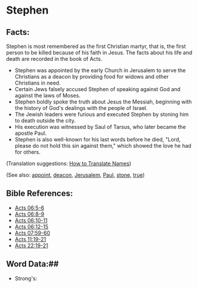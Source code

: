 # Stephen #

## Facts: ##

Stephen is most remembered as the first Christian martyr, that is, the first person to be killed because of his faith in Jesus. The facts about his life and death are recorded in the book of Acts.

* Stephen was appointed by the early Church in Jerusalem to serve the Christians as a deacon by providing food for widows and other Christians in need.
* Certain Jews falsely accused Stephen of speaking against God and against the laws of Moses.
* Stephen boldly spoke the truth about Jesus the Messiah, beginning with the history of God's dealings with the people of Israel.
* The Jewish leaders were furious and executed Stephen by stoning him to death outside the city.
* His execution was witnessed by Saul of Tarsus, who later became the apostle Paul.
* Stephen is also well-known for his last words before he died, "Lord, please do not hold this sin against them," which showed the love he had for others.

(Translation suggestions: [How to Translate Names](rc://en/ta/man/translate/translate-names))

(See also: [appoint](../kt/appoint.md), [deacon](../other/deacon.md), [Jerusalem](../other/jerusalem.md), [Paul](../other/paul.md), [stone](../other/stone.md), [true](../kt/true.md))

## Bible References: ##

* [Acts 06:5-6](rc://en/tn/help/act/06/05)
* [Acts 06:8-9](rc://en/tn/help/act/06/08)
* [Acts 06:10-11](rc://en/tn/help/act/06/10)
* [Acts 06:12-15](rc://en/tn/help/act/06/12)
* [Acts 07:59-60](rc://en/tn/help/act/07/59)
* [Acts 11:19-21](rc://en/tn/help/act/11/19)
* [Acts 22:19-21](rc://en/tn/help/act/22/19)

## Word Data:##

* Strong's: 

